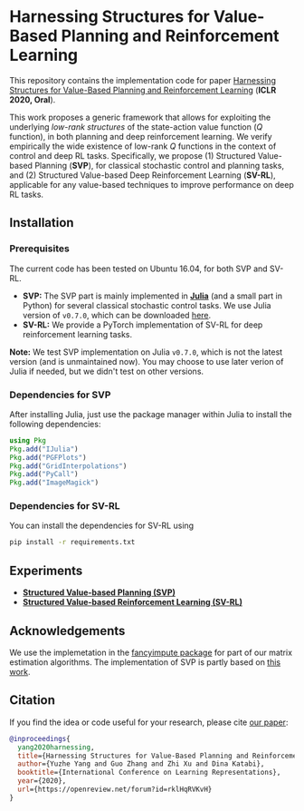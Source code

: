 # Harnessing Structures for Value-Based Planning and Reinforcement Learning

This repository contains the implementation code for paper [Harnessing Structures for Value-Based Planning and Reinforcement Learning](https://openreview.net/forum?id=rklHqRVKvH) (__ICLR 2020, Oral__).

This work proposes a generic framework that allows for exploiting the underlying _low-rank structures_ of the state-action value function (_Q_ function), in both planning and deep reinforcement learning.
We verify empirically the wide existence of low-rank _Q_ functions in the context of control and deep RL tasks.
Specifically, we propose (1) Structured Value-based Planning (__SVP__), for classical stochastic control and planning tasks, and (2) Structured Value-based Deep Reinforcement Learning (__SV-RL__), applicable for any value-based techniques to improve performance on deep RL tasks.


## Installation

### Prerequisites
The current code has been tested on Ubuntu 16.04, for both SVP and SV-RL.

- __SVP:__ The SVP part is mainly implemented in [__Julia__](https://julialang.org/) (and a small part in Python) for several classical stochastic control tasks. We use Julia version of `v0.7.0`, which can be downloaded [here](https://julialang.org/downloads/oldreleases.html).
- __SV-RL:__ We provide a PyTorch implementation of SV-RL for deep reinforcement learning tasks.

**Note:** We test SVP implementation on Julia `v0.7.0`, which is not the latest version (and is unmaintained now). You may choose to use later verion of Julia if needed, but we didn't test on other versions.

### Dependencies for SVP
After installing Julia, just use the package manager within Julia to install the following dependencies:
```julia
using Pkg
Pkg.add("IJulia")
Pkg.add("PGFPlots")
Pkg.add("GridInterpolations")
Pkg.add("PyCall")
Pkg.add("ImageMagick")
```

### Dependencies for SV-RL
You can install the dependencies for SV-RL using
```bash
pip install -r requirements.txt
```


## Experiments
- __[Structured Value-based Planning (SVP)](https://github.com/YyzHarry/SV-RL/tree/master/svp)__
- __[Structured Value-based Reinforcement Learning (SV-RL)](https://github.com/YyzHarry/SV-RL/tree/master/sv_rl)__


## Acknowledgements
We use the implemetation in the [fancyimpute package](https://github.com/iskandr/fancyimpute) for part of our matrix estimation algorithms.
The implementation of SVP is partly based on [this work](https://github.com/haoyio/LowRankMDP).


## Citation
If you find the idea or code useful for your research, please cite [our paper](https://arxiv.org/abs/1909.12255):
```bib
@inproceedings{
  yang2020harnessing,
  title={Harnessing Structures for Value-Based Planning and Reinforcement Learning},
  author={Yuzhe Yang and Guo Zhang and Zhi Xu and Dina Katabi},
  booktitle={International Conference on Learning Representations},
  year={2020},
  url={https://openreview.net/forum?id=rklHqRVKvH}
}
```
